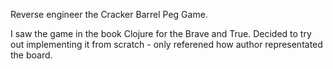 Reverse engineer the Cracker Barrel Peg Game. 

I saw the game in the book Clojure for the Brave and True. Decided to try out implementing it from scratch - only referened how author representated the board.
